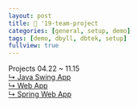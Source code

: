 ```yaml
---
layout: post
title: 🌵 '19-team-project
categories: [general, setup, demo]
tags: [demo, dbyll, dbtek, setup]
fullview: true
---
```


Projects 04.22 ~ 11.15<br>
[↳ Java Swing App](https://jnuho.github.io/food)<br>
[↳ Web App](https://jnuho.github.io/parking)<br>
[↳ Spring Web App](https://jnuho.github.io/developmental)<br>

